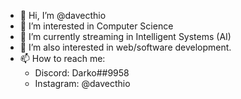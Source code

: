 - 👋 Hi, I’m @davecthio
- 👀 I’m interested in Computer Science
- 🌱 I’m currently streaming in Intelligent Systems (AI)
- 💞️ I’m also interested in web/software development.
- 📫 How to reach me:
  - Discord: Darko##9958
  - Instagram: @davecthio

<!---
davethio/davethio is a ✨ special ✨ repository because its `README.md` (this file) appears on your GitHub profile.
You can click the Preview link to take a look at your changes.
--->

